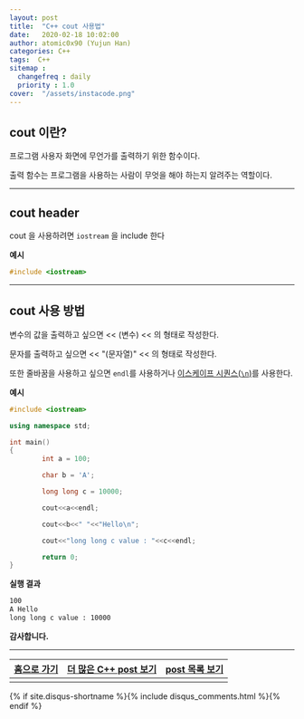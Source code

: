 ```yaml
---
layout: post
title:  "C++ cout 사용법"
date:   2020-02-18 10:02:00
author: atomic0x90 (Yujun Han)
categories: C++
tags:  C++
sitemap :
  changefreq : daily
  priority : 1.0
cover:  "/assets/instacode.png"
---
```


## cout 이란?

프로그램 사용자 화면에 무언가를 출력하기 위한 함수이다.

출력 함수는 프로그램을 사용하는 사람이 무엇을 해야 하는지 알려주는 역할이다.

---

## cout header

cout 을 사용하려면 `iostream` 을 include 한다

**예시**
```cpp
#include <iostream>
```

---

## cout 사용 방법

변수의 값을 출력하고 싶으면 \<\< (변수) \<\< 의 형태로 작성한다.

문자를 출력하고 싶으면 \<\< "(문자열)" \<\< 의 형태로 작성한다.

또한 줄바꿈을 사용하고 싶으면 `endl`를 사용하거나 [이스케이프 시퀀스(`\n`)][10]를 사용한다.


**예시**
```cpp
#include <iostream>

using namespace std;

int main()
{
        int a = 100;

        char b = 'A';

        long long c = 10000;

        cout<<a<<endl;

        cout<<b<<" "<<"Hello\n";

        cout<<"long long c value : "<<c<<endl;

        return 0;
}
```

**실행 결과**
```bash
100
A Hello
long long c value : 10000
```

**감사합니다.**

---



[홈으로 가기][01]       |[더 많은 C++ post 보기][03]            |[post 목록 보기][02]
:------:                |:------:                               |:------:
                        |                                       |


[01]: https://atomic0x90.github.io/ "home"
[02]: https://atomic0x90.github.io/posts/ "posts"
[03]: https://atomic0x90.github.io/posts/#C++ "C++ post"

[10]: https://atomic0x90.github.io/c++/2020/02/17/c++-escape-sequence.html "C++ 이스케이프 시퀀스"

{% if site.disqus-shortname %}{% include disqus_comments.html %}{% endif %}

